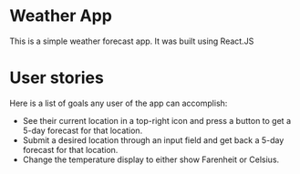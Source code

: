 # Weather App

This is a simple weather forecast app. It was built using React.JS

# User stories

Here is a list of goals any user of the app can accomplish:
 * See their current location in a top-right icon and press a button to get a 5-day forecast for that location.
 * Submit a desired location through an input field and get back a 5-day forecast for that location.
 * Change the temperature display to either show Farenheit or Celsius.
